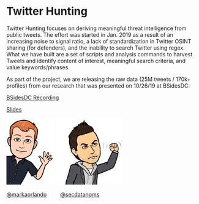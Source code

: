 # Twitter Hunting

Twitter Hunting focuses on deriving meaningful threat intelligence from public tweets. The effort was started in Jan. 2019 as a result of an increasing noise to signal ratio, a lack of standardization in Twitter OSINT sharing (for defenders), and the inability to search Twitter using regex. What we have built are a set of scripts and analysis commands to harvest Tweets and identify content of interest, meaningful search criteria, and value keywords/phrases.

As part of the project, we are releasing the raw data (25M tweets / 170k+ profiles) from our research that was presented on 10/26/19 at BSidesDC:

[BSidesDC Recording](https://www.youtube.com/watch?v=epbxuMKYubE)

[Slides](https://github.com/bioniccyber/socialmediaintel/blob/master/BSidesDC2019_Talk_Slides/BSidesDC2019-SocialMediaIntel-102619.pdf)

![@markaorlando](images/markaorlando.png) ![@secdatanoms](images/secdatanoms.png)

[@markaorlando](https://twitter.com/markaorlando)&nbsp;&nbsp;&nbsp;&nbsp;&nbsp;&nbsp;&nbsp;&nbsp;&nbsp;[@secdatanoms](https://twitter.com/secdatanoms)

